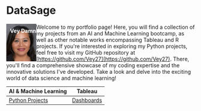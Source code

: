 # DataSage
<div style="position: relative;">
  <img src="./assets/vey5.JPG" alt="Vey Damneun" width="80" height="100" align="left">
  <p style="position: absolute; top: 0; left: 0; margin: 0; padding: 10px; color: white; font-weight: bold;">Vey Damneun</p>
</div>

Welcome to my portfolio page! Here, you will find a collection of my projects from an AI and Machine Learning bootcamp, as well as other notable works encompassing Tableau and R projects. If you're interested in exploring my Python projects, feel free to visit my GitHub repository at [https://github.com/Vey27](https://github.com/Vey27). There, you'll find a comprehensive showcase of my coding expertise and the innovative solutions I've developed. Take a look and delve into the exciting world of data science and machine learning!

| AI & Machine Learning  | Tableau|
|-----------------|------------------|
| [Python Projects](https://www.datascienceportfol.io/Vey) | [Dashboards](https://public.tableau.com/app/profile/vey.damneun5377) |  |





 






    
